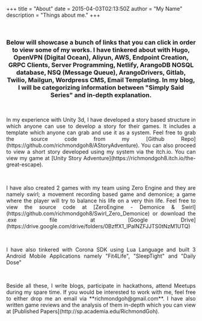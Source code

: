 +++
title = "About"
date = 2015-04-03T02:13:50Z
author = "My Name"
description = "Things about me."
+++

</br>
<h3 style="text-align: center;" markdown="1">Below will showcase a bunch of links that you can click in order to view some of my works. I have tinkered about with Hugo, OpenVPN (Digital Ocean), Aliyun, AWS, Endpoint Creation, GRPC Clients, Server Programming, Netlify, ArangoDB NOSQL database, NSQ (Message Queue), ArangoDrivers, Gitlab, Twilio, Mailgun, Wordpress CMS, Email Templating. In my blog, I will be categorizing information between "Simply Said Series" and in-depth explanation.</h3>
</br>

<p style="text-align: justify;" markdown="1">In my experience with Unity 3d, I have developed a story based structure in which anyone can use to develop a story for their games. It includes a template which anyone can grab and use it as a system. Feel free to grab the source code from my [Github Repo](https://github.com/richmondgoh8/AStoryAdventure). You can also proceed to view a short story developed using my system via the itch.io. You can view my game at [Unity Story Adventure](https://richmondgoh8.itch.io/the-great-escape).</p>
</br>

<p style="text-align: justify;" markdown="1">I have also created 2 games with my team using Zero Engine and they are namely swirl; a movement recording based game and demonice; a game where the player will try to balance his life on a very thin life. Feel free to view the source code at [ZeroEngine - Demonice & Swirl](https://github.com/richmondgoh8/Swirl_Zero_Demonice) or download the .exe file at [Google Drive](https://drive.google.com/drive/folders/0BzffX1_lPaINZFJJTS0tNzM1UTQ)</p>
</br>

<p style="text-align: justify;" markdown="1">I have also tinkered with Corona SDK using Lua Language and built 3 Android Mobile Applications namely "Fit4Life", "SleepTight" and "Daily Dose"</p>
</br>

<p style="text-align: justify;" markdown="1">Beside all these, I write blogs, participate in hackathons, attend Meetups during my spare time. If you would be interested to work with me, feel free to either drop me an email via **richmondgoh@gmail.com**. I have also written game reviews and the analysis of them in-depth which you can view at [Published Papers](http://sp.academia.edu/RichmondGoh).</p>
</br>

